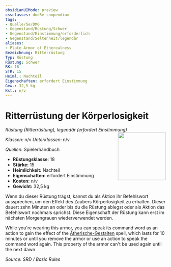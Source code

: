 ```yaml
---
obsidianUIMode: preview
cssclasses: dnd5e-compendium
tags:
- Quelle/5e/DMG
- Gegenstand/Rüstung/Schwer
- Gegenstand/Einstimmung/erforderlich
- Gegenstand/Seltenheit/legendär
aliases: 
- Plate Armor of Etherealness
Bezeichnung: Ritterrüstung
Typ: Rüstung
Rüstung: Schwer
RK: 18
STR: 15
Heiml.: Nachteil
Eigenschaften: erfordert Einstimmung
Gew.: 32,5 kg
Kst.: n/v
---
```

# Ritterrüstung der Körperlosigkeit
*Rüstung (Ritterrüstung), legendär (erfordert Einstimmung)* 
<img src="Symbolik/Gegenstände.webp" align="right" width="150">

_Klassen:_ n/v 
_Unterklassen:_  n/v

_Quellen:_ Spielerhandbuch

- **Rüstungsklasse**: 18
- **Stärke:** 15
- **Heimlichkeit:** Nachteil
- **Eigenschaften:** erfordert Einstimmung
- **Kosten:** n/v
- **Gewicht:** 32,5 kg

Wenn du dieser Rüstung trägst, kannst du als Aktion ihr Befehlswort aussprechen, um den Effekt des Zaubers Körperlosigkeit zu erhalten. Dieser dauert zehn Minuten an oder bis du die Rüstung ablegst oder als Aktion das Befehlswort nochmals sprichst. Diese Eigenschaft der Rüstung kann erst im nächsten Morgengrauen wiederverwendet werden.

While you're wearing this armor, you can speak its command word as an action to gain the effect of the [Ätherische-Gestalten](../Zauber/Ätherische-Gestalten.md) spell, which lasts for 10 minutes or until you remove the armor or use an action to speak the command word again. This property of the armor can't be used again until the next dawn.

*Source: SRD / Basic Rules*